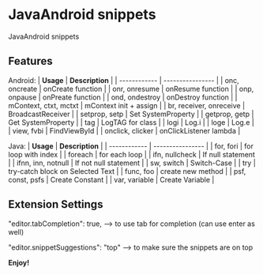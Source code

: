 # JavaAndroid snippets

JavaAndroid snippets

## Features


Android:
| **Usage** | **Description** |
| ------------ | ---------------- |
| onc, oncreate | onCreate function |
| onr, onresume | onResume function |
| onp, onpause | onPreate function |
| ond, ondestroy | onDestroy function |
| mContext, ctxt, mctxt | mContext init + assign |
| br, receiver, onreceive | BroadcastReceiver |
| setprop, setp | Set SystemProperty |
| getprop, getp | Get SystemProperty |
| tag | LogTAG for class |
| logi | Log.i |
| loge | Log.e |
| view, fvbi | FindViewById |
| onclick, clicker | onClickListener lambda |

Java:
| **Usage** | **Description** |
| ------------ | ---------------- |
| for, fori | for loop with index |
| foreach | for each loop |
| ifn, nullcheck | If null statement |
| ifnn, inn, notnull | If not null statement |
| sw, switch | Switch-Case |
| try | try-catch block on Selected Text |
| func, foo | create new method |
| psf, const, psfs | Create Constant |
| var, variable | Create Variable |

## Extension Settings

"editor.tabCompletion": true,      --> to use tab for completion (can use enter as well)

"editor.snippetSuggestions": "top" --> to make sure the snippets are on top

**Enjoy!**
